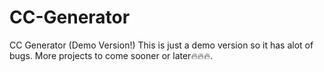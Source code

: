 # CC-Generator
CC Generator (Demo Version!)
This is just a demo version so it has alot of bugs.
More projects to come sooner or later🔥🔥🔥.

